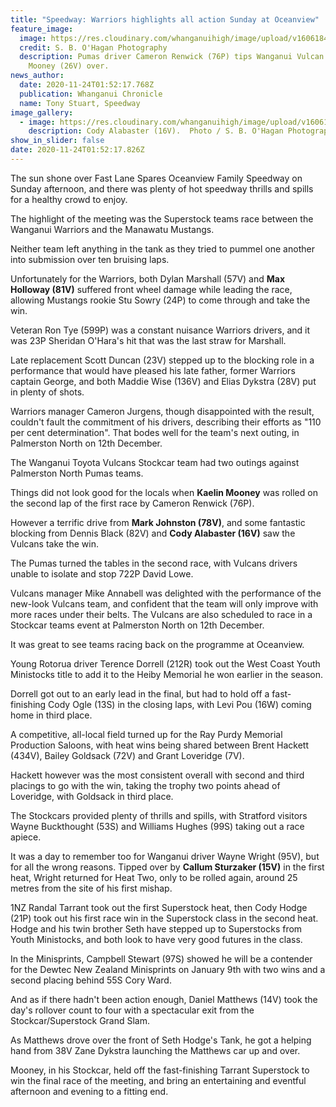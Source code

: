 ```yaml
---
title: "Speedway: Warriors highlights all action Sunday at Oceanview"
feature_image:
  image: https://res.cloudinary.com/whanganuihigh/image/upload/v1606184506/News/Kaelin_Mooney._Chron_24.11.20_photo_SB_OHagan_photo.jpg
  credit: S. B. O'Hagan Photography
  description: Pumas driver Cameron Renwick (76P) tips Wanganui Vulcan Kaelin
    Mooney (26V) over.
news_author:
  date: 2020-11-24T01:52:17.768Z
  publication: Whanganui Chronicle
  name: Tony Stuart, Speedway
image_gallery:
  - image: https://res.cloudinary.com/whanganuihigh/image/upload/v1606184547/News/Cody_Alabaster._chron_24.11.20_photo_SB_OHara.jpg
    description: Cody Alabaster (16V).  Photo / S. B. O'Hagan Photography.
show_in_slider: false
date: 2020-11-24T01:52:17.826Z
---
```

The sun shone over Fast Lane Spares Oceanview Family Speedway on Sunday afternoon, and there was plenty of hot speedway thrills and spills for a healthy crowd to enjoy.

The highlight of the meeting was the Superstock teams race between the Wanganui Warriors and the Manawatu Mustangs.

Neither team left anything in the tank as they tried to pummel one another into submission over ten bruising laps.

Unfortunately for the Warriors, both Dylan Marshall (57V) and **Max Holloway (81V)** suffered front wheel damage while leading the race, allowing Mustangs rookie Stu Sowry (24P) to come through and take the win.

Veteran Ron Tye (599P) was a constant nuisance Warriors drivers, and it was 23P Sheridan O'Hara's hit that was the last straw for Marshall.

Late replacement Scott Duncan (23V) stepped up to the blocking role in a performance that would have pleased his late father, former Warriors captain George, and both Maddie Wise (136V) and Elias Dykstra (28V) put in plenty of shots.

Warriors manager Cameron Jurgens, though disappointed with the result, couldn't fault the commitment of his drivers, describing their efforts as "110 per cent determination". That bodes well for the team's next outing, in Palmerston North on 12th December.

The Wanganui Toyota Vulcans Stockcar team had two outings against Palmerston North Pumas teams.

Things did not look good for the locals when **Kaelin Mooney** was rolled on the second lap of the first race by Cameron Renwick (76P).

However a terrific drive from **Mark Johnston (78V)**, and some fantastic blocking from Dennis Black (82V) and **Cody Alabaster (16V)** saw the Vulcans take the win.

The Pumas turned the tables in the second race, with Vulcans drivers unable to isolate and stop 722P David Lowe.

Vulcans manager Mike Annabell was delighted with the performance of the new-look Vulcans team, and confident that the team will only improve with more races under their belts. The Vulcans are also scheduled to race in a Stockcar teams event at Palmerston North on 12th December.

It was great to see teams racing back on the programme at Oceanview.

Young Rotorua driver Terence Dorrell (212R) took out the West Coast Youth Ministocks title to add it to the Heiby Memorial he won earlier in the season.

Dorrell got out to an early lead in the final, but had to hold off a fast-finishing Cody Ogle (13S) in the closing laps, with Levi Pou (16W) coming home in third place.

A competitive, all-local field turned up for the Ray Purdy Memorial Production Saloons, with heat wins being shared between Brent Hackett (434V), Bailey Goldsack (72V) and Grant Loveridge (7V).

Hackett however was the most consistent overall with second and third placings to go with the win, taking the trophy two points ahead of Loveridge, with Goldsack in third place.

The Stockcars provided plenty of thrills and spills, with Stratford visitors Wayne Buckthought (53S) and Williams Hughes (99S) taking out a race apiece.

It was a day to remember too for Wanganui driver Wayne Wright (95V), but for all the wrong reasons. Tipped over by **Callum Sturzaker (15V)** in the first heat, Wright returned for Heat Two, only to be rolled again, around 25 metres from the site of his first mishap.

1NZ Randal Tarrant took out the first Superstock heat, then Cody Hodge (21P) took out his first race win in the Superstock class in the second heat. Hodge and his twin brother Seth have stepped up to Superstocks from Youth Ministocks, and both look to have very good futures in the class.

In the Minisprints, Campbell Stewart (97S) showed he will be a contender for the Dewtec New Zealand Minisprints on January 9th with two wins and a second placing behind 55S Cory Ward.

And as if there hadn't been action enough, Daniel Matthews (14V) took the day's rollover count to four with a spectacular exit from the Stockcar/Superstock Grand Slam.

As Matthews drove over the front of Seth Hodge's Tank, he got a helping hand from 38V Zane Dykstra launching the Matthews car up and over.

Mooney, in his Stockcar, held off the fast-finishing Tarrant Superstock to win the final race of the meeting, and bring an entertaining and eventful afternoon and evening to a fitting end.